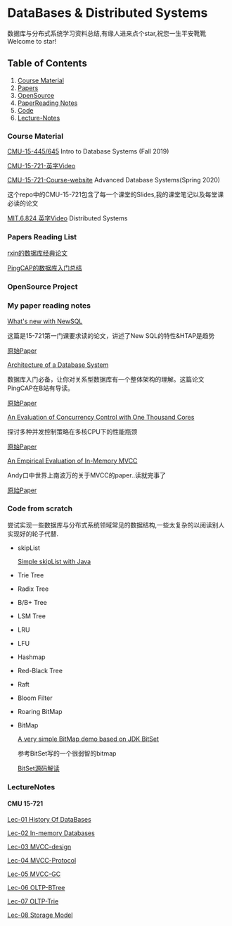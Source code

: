 # DataBases & Distributed Systems

数据库与分布式系统学习资料总结,有缘人进来点个star,祝您一生平安靴靴 Welcome to star! 

## <a name='TOC'>Table of Contents</a>

  1. [Course Material](#CourseMaterial)
  2. [Papers](#Papers)
  3. [OpenSource](#OpenSource)
  4. [PaperReading Notes](#PaperReading)
  5. [Code](#Code)
  6. [Lecture-Notes](#LectureNotes)
 
### <a name='CourseMaterial'> Course Material
  
[CMU-15-445/645](https://15445.courses.cs.cmu.edu/fall2019/) Intro to Database Systems (Fall 2019)

[CMU-15-721-英字Video](https://www.bilibili.com/video/BV1Wz411b7sD?from=search&seid=1785395184520069316)

[CMU-15-721-Course-website](https://15721.courses.cs.cmu.edu/spring2020/)  Advanced Database Systems(Spring 2020)

这个repo中的CMU-15-721包含了每一个课堂的Slides,我的课堂笔记以及每堂课必读的论文

[MIT.6.824 英字Video](https://www.bilibili.com/video/av91748150) Distributed Systems

### <a name='Papers'> Papers Reading List

[rxin的数据库经典论文](https://github.com/rxin/db-readings#data-parallel)

[PingCAP的数据库入门总结](https://github.com/pingcap/awesome-database-learning)

### <a name='OpenSource'> OpenSource Project


### <a name='PaperReading'> My paper reading notes
 
[What's new with NewSQL](https://github.com/AlexanderChiuluvB/db-learning-material/tree/master/CMU-15-721/Lec-01-History-Of-Databases)

这篇是15-721第一门课要求读的论文，讲述了New SQL的特性&HTAP是趋势

[原始Paper](https://github.com/AlexanderChiuluvB/db-learning-material/blob/master/CMU-15-721/Lec-01-History-Of-Databases/pavlo-newsql-sigmodrec2016.pdf)

[Architecture of a Database System](https://github.com/AlexanderChiuluvB/db-learning-material/blob/master/CMU-15-721/Lec-01-History-Of-Databases/DBArchitectureLearningNotes.md)

数据库入门必备，让你对关系型数据库有一个整体架构的理解。这篇论文PingCAP在B站有导读。

[原始Paper](https://github.com/AlexanderChiuluvB/db-learning-material/blob/master/CMU-15-721/Lec-01-History-Of-Databases/fntdb07-architecture.pdf)

[An Evaluation of Concurrency Control with One Thousand Cores](https://blog.csdn.net/weixin_38499215/article/details/105883971)

探讨多种并发控制策略在多核CPU下的性能瓶颈

[原始Paper](https://github.com/AlexanderChiuluvB/db-learning-material/blob/master/CMU-15-721/Lec-02-In-Memory-Databases/p209-yu.pdf)

[An Empirical Evaluation of In-Memory MVCC](https://github.com/AlexanderChiuluvB/db-learning-material/blob/master/CMU-15-721/Lec-03-MVCC-design/MVCC-LEC01.pdf)

Andy口中世界上南波万的关于MVCC的paper..读就完事了

[原始Paper](https://github.com/AlexanderChiuluvB/db-learning-material/blob/master/CMU-15-721/Lec-03-MVCC-design/wu-vldb2017.pdf)

### <a name='Code'> Code from scratch

尝试实现一些数据库与分布式系统领域常见的数据结构,一些太复杂的以阅读别人实现好的轮子代替.

* skipList

  [Simple skipList with Java](https://github.com/AlexanderChiuluvB/db-learning-material/blob/master/Data-structure/src/main/java/skipList/skipList.java)

* Trie Tree

* Radix Tree

* B/B+ Tree

* LSM Tree

* LRU

* LFU

* Hashmap

* Red-Black Tree

* Raft

* Bloom Filter

* Roaring BitMap

* BitMap

  [A very simple BitMap demo based on JDK BitSet](https://github.com/AlexanderChiuluvB/db-learning-material/blob/master/Data-structure/src/main/java/BitMap/BitMap.java)

  参考BitSet写的一个很弱智的bitmap

  [BitSet源码解读](https://blog.csdn.net/weixin_38499215/article/details/105996592)
  
  
  
 ### <a name='LectureNotes'> LectureNotes
  
 #### CMU 15-721
 
 [Lec-01 History Of DataBases](https://github.com/AlexanderChiuluvB/db-learning-material/tree/master/CMU-15-721/Lec-01-History-Of-Databases)
 
 [Lec-02 In-memory Databases](https://github.com/AlexanderChiuluvB/db-learning-material/tree/master/CMU-15-721/Lec-02-In-Memory-Databases)
 
 [Lec-03 MVCC-design](https://github.com/AlexanderChiuluvB/db-learning-material/blob/master/CMU-15-721/Lec-03-MVCC-design/MVCC-LEC01.pdf)
 
 [Lec-04 MVCC-Protocol](https://github.com/AlexanderChiuluvB/db-learning-material/blob/master/CMU-15-721/Lec-04-MVCC-Protocol/04-mvcc2-notes.pdf)
 
 [Lec-05 MVCC-GC](https://github.com/AlexanderChiuluvB/db-learning-material/tree/master/CMU-15-721/Lec-05-MVCC-GC)
 
 [Lec-06 OLTP-BTree](https://github.com/AlexanderChiuluvB/db-learning-material/blob/master/CMU-15-721/Lec-06-OLTP-BTree/lecture-notes.pdf)
 
 [Lec-07 OLTP-Trie](https://github.com/AlexanderChiuluvB/db-learning-material/blob/master/CMU-15-721/Lec-07-OLTP-Trie/Lec-note.pdf)
 
 [Lec-08 Storage Model](https://github.com/AlexanderChiuluvB/db-learning-material/blob/master/CMU-15-721/Lec-08-Storage-Model/README.pdf)
 
  
  
